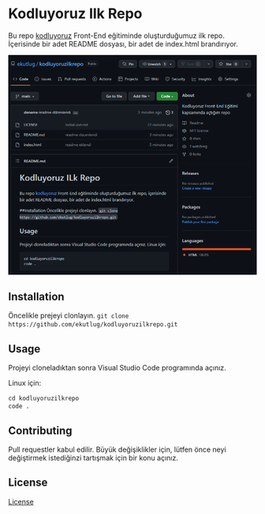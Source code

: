 # Kodluyoruz Ilk Repo
Bu repo [kodluyoruz](https://kodluyoruz.org/) Front-End eğitiminde oluşturduğumuz ilk repo. İçerisinde bir adet README dosyası, bir adet de index.html brandırıyor.

![resim](https://github.com/ekutlug/kodluyoruzilkrepo/blob/main/Ekran%20Al%C4%B1nt%C4%B1s%C4%B1.PNG)

## Installation 
Öncelikle prejeyi clonlayın.
`git clone https://github.com/ekutlug/kodluyoruzilkrepo.git`

## Usage
Projeyi cloneladıktan sonra Visual Studio Code programında açınız.

Linux için:

```
cd kodluyoruzilkrepo
code . 
```

## Contributing

Pull requestler kabul edilir. Büyük değişiklikler için, lütfen önce neyi değiştirmek istediğinzi tartışmak için bir konu açınız.

## License
[License](https://choosealicense.com/licenses/mit/)
